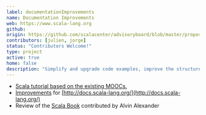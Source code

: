 ```yaml
---
label: documentationImprovements
name: Documentation Improvements
web: https://www.scala-lang.org
github:
origin: https://github.com/scalacenter/advisoryboard/blob/master/proposals/008-websites.md
contributors: [julien, jorge]
status: "Contributors Welcome!"
type: project
active: true
home: false
description: "Simplify and upgrade code examples, improve the structure and the design of the scala-lang.org website."
---
```


- [Scala tutorial based on the existing MOOCs.](https://www.scala-exercises.org/scala_tutorial/terms_and_types)
- [Improvements](https://github.com/scala/scala.github.com/pulls/travis032654) for [http://docs.scala-lang.org/](http://docs.scala-lang.org/)
- Review of the [Scala Book](https://docs.scala-lang.org/overviews/scala-book/introduction.html) contributed by Alvin Alexander
